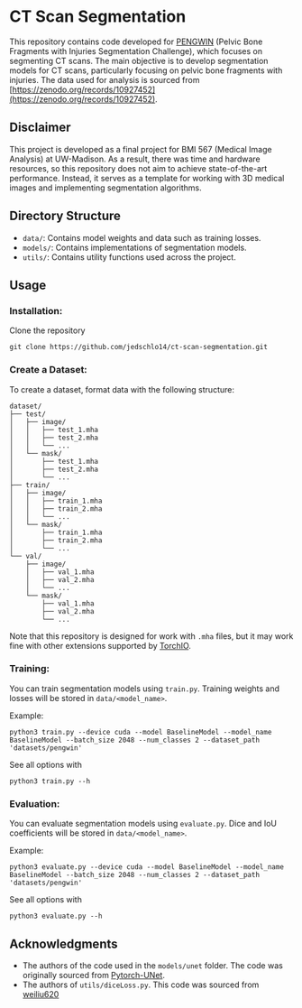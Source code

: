 # CT Scan Segmentation

This repository contains code developed for [PENGWIN](https://pengwin.grand-challenge.org/) (Pelvic Bone Fragments with Injuries Segmentation Challenge), which focuses on segmenting CT scans. The main objective is to develop segmentation models for CT scans, particularly focusing on pelvic bone fragments with injuries. The data used for analysis is sourced from [https://zenodo.org/records/10927452](https://zenodo.org/records/10927452).

## Disclaimer

This project is developed as a final project for BMI 567 (Medical Image Analysis) at UW-Madison. As a result, there was time and hardware resources, so this repository does not aim to achieve state-of-the-art performance. Instead, it serves as a template for working with 3D medical images and implementing segmentation algorithms.


## Directory Structure
- `data/`: Contains model weights and data such as training losses.
- `models/`: Contains implementations of segmentation models.
- `utils/`: Contains utility functions used across the project.


## Usage

### Installation:
Clone the repository

```
git clone https://github.com/jedschlo14/ct-scan-segmentation.git
```

### Create a Dataset:
To create a dataset, format data with the following structure:

```
dataset/
├── test/
│   ├── image/
│   │   ├── test_1.mha
│   │   ├── test_2.mha
│   │   └── ...
│   └── mask/
│       ├── test_1.mha
│       ├── test_2.mha
│       └── ...
├── train/
│   ├── image/
│   │   ├── train_1.mha
│   │   ├── train_2.mha
│   │   └── ...
│   └── mask/
│       ├── train_1.mha
│       ├── train_2.mha
│       └── ...
└── val/
    ├── image/
    │   ├── val_1.mha
    │   ├── val_2.mha
    │   └── ...
    └── mask/
        ├── val_1.mha
        ├── val_2.mha
        └── ...
```

Note that this repository is designed for work with `.mha` files, but it may work fine with other extensions supported by [TorchIO](https://torchio.readthedocs.io/).

### Training:

You can train segmentation models using `train.py`. Training weights and losses will be stored in `data/<model_name>`.

Example:
```
python3 train.py --device cuda --model BaselineModel --model_name BaselineModel --batch_size 2048 --num_classes 2 --dataset_path 'datasets/pengwin'
```

See all options with
```
python3 train.py --h
```

### Evaluation:

You can evaluate segmentation models using `evaluate.py`. Dice and IoU coefficients will be stored in `data/<model_name>`.

Example:
```
python3 evaluate.py --device cuda --model BaselineModel --model_name BaselineModel --batch_size 2048 --num_classes 2 --dataset_path 'datasets/pengwin'
```

See all options with
```
python3 evaluate.py --h
```

## Acknowledgments

- The authors of the code used in the `models/unet` folder. The code was originally sourced from [Pytorch-UNet](https://github.com/milesial/Pytorch-UNet).
- The authors of `utils/diceLoss.py`. This code was sourced from [weiliu620](https://gist.github.com/weiliu620/52d140b22685cf9552da4899e2160183)
